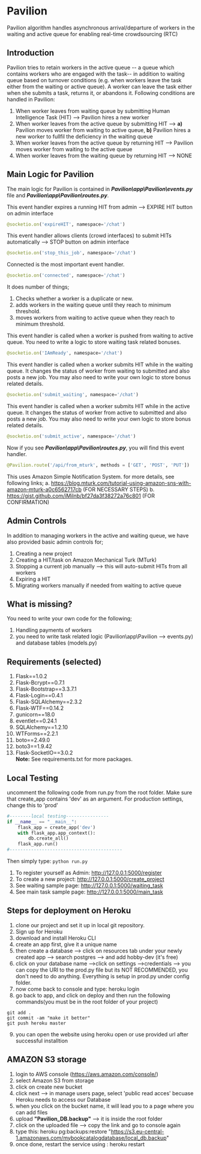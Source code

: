 # Pavilion
Pavilion algorithm handles asynchronous arrival/departure of workers in the waiting and active queue for enabling real-time crowdsourcing (RTC)
## Introduction
Pavilion tries to retain workers in the active queue -- a queue which contains workers who are engaged with the task-- in addition to waiting queue based on turnover conditions (e.g. when workers leave the task either from the waiting or active queue). A worker can leave the task either when she submits a task, returns it, or abandons it.
Following conditions are handled in Pavilion:
1) When worker leaves from waiting queue by submitting Human Intelligence Task (HIT) --> Pavilion hires a new worker
2) When worker leaves from the active queue by submitting HIT --> **a)** Pavilion moves worker from waiting to active queue, **b)** Pavilion hires a new worker to fullfil the deficiency in the waiting queue
3) When worker leaves from the active queue by returning HIT --> Pavilion moves worker from waiting to the active queue
4) When worker leaves from the waiting queue by returning HIT --> NONE

## Main Logic for Pavilion
The main logic for Pavilion is contained in ***Pavilion\app\Pavilion\events.py*** file and ***Pavilion\app\Pavilion\routes.py***.

This event handler expires a running HIT from admin --> EXPIRE HIT button on admin interface
```python 
@socketio.on('expireHIT', namespace='/chat')
```
This event handler allows clients (crowd interfaces) to submit HITs automatically --> STOP button on admin interface
```python 
@socketio.on('stop_this_job', namespace='/chat')
```
Connected is the most important event handler.  
```python 
@socketio.on('connected', namespace='/chat')
```
It does number of things;
1. Checks whether a worker is a duplicate or new.
2. adds workers in the waiting queue until they reach to minimum threshold.
3. moves workers from waiting to active queue when they reach to minimum threshold.

This event handler is called when a worker is pushed from waiting to active queue. You need to write a logic to store waiting task related bonuses. 
```python 
@socketio.on('IAmReady', namespace='/chat')
```
This event handler is called when a worker submits HIT while in the waiting queue. It changes the status of worker from waiting to submitted and also posts a new job. You may also need to write your own logic to store bonus related details.
```python 
@socketio.on('submit_waiting', namespace='/chat')
```
This event handler is called when a worker submits HIT while in the active queue. It changes the status of worker from active to submitted and also posts a new job. You may also need to write your own logic to store bonus related details.
```python 
@socketio.on('submit_active', namespace='/chat')
```
Now if you see ***Pavilion\app\Pavilion\routes.py***, you will find this event handler.
```python 
@Pavilion.route('/api/from_mturk', methods = ['GET', 'POST', 'PUT'])
```
This uses Amazon Simple Notification System. for more details, see following links;
a. https://blog.mturk.com/tutorial-using-amazon-sns-with-amazon-mturk-a0c6562717cb (FOR NECESSARY STEPS)
b. https://gist.github.com/iMilnb/bf27da3f38272a76c801 (FOR CONFIRMATION)


## Admin Controls
In addition to managing workers in the active and waiting queue, we have also provided basic admin controls for;
1. Creating a new project
2. Creating a HIT/task on Amazon Mechanical Turk (MTurk)
3. Stopping a current job manually --> this will auto-submit HITs from all workers
4. Expiring a HIT 
5. Migrating workers manually if needed from waiting to active queue

## What is missing?
You need to write your own code for the following;
1. Handling payments of workers
2. you need to write task related logic (Pavilion\app\Pavilion --> events.py) and database tables (models.py)

## Requirements (selected)
1. Flask==1.0.2
2. Flask-Bcrypt==0.7.1
3. Flask-Bootstrap==3.3.7.1
4. Flask-Login==0.4.1
5. Flask-SQLAlchemy==2.3.2
6. Flask-WTF==0.14.2
7. gunicorn==18.0
8. eventlet==0.24.1
9. SQLAlchemy==1.2.10
10. WTForms==2.2.1
11. boto==2.49.0
12. boto3==1.9.42
13. Flask-SocketIO==3.0.2   
**Note:** See requirements.txt for more packages.

## Local Testing
uncomment the following code from run.py from the root folder. Make sure that create_app contains 'dev' as an argument. For production settings, change this to 'prod'
```python
#--------local testing----------------
if __name__ == "__main__":
    flask_app = create_app('dev')
    with flask_app.app_context():
        db.create_all()
    flask_app.run()
#------------------------------------------
```
Then simply type: ```python run.py ```

1. To register yourself as Admin: http://127.0.0.1:5000/register
2. To create a new project: http://127.0.0.1:5000/create_project
3. See waiting sample page: http://127.0.0.1:5000/waiting_task
4. See main task sample page: http://127.0.0.1:5000/main_task

## Steps for deployment on Heroku
1. clone our project and set it up in local git repository.
2. Sign up for Heroku
3. download and install Heroku CLI
4. create an app first, give it a unique name
5. then create a database --> click on resources tab under your newly created app --> search postgres --> and add hobby-dev (it's free)
6. click on your database name -->click on settings -->credentials --> you can copy the URI to the prod.py file but its NOT RECOMMENDED, you don't need to do anything. Everything is setup in prod.py under config folder.
7. now come back to console and type: heroku login
8. go back to app, and click on deploy and then run the following commands(you must be in the root folder of your project)
```
git add .
git commit -am "make it better"
git push heroku master
```
9. you can open the website using heroku open or use provided url after successful installtion

## AMAZON S3 storage
1. login to AWS console (https://aws.amazon.com/console/)
2. select Amazon S3 from storage
3. click on create new bucket
4. click next --> in manage users page, select 'public read acces' becuase Heroku needs to access our Database
5. when you click on the bucket name, it will lead you to a page where you can add files
6. upload **"Pavilion_DB.backup"** --> it is inside the root folder
7. click on the uploaded file --> copy the link and go to console again
8. type this: heroku pg:backups:restore "https://s3.eu-central-1.amazonaws.com/mybookcatalogdatabase/local_db.backup"
9. once done, restart the service using : heroku restart
